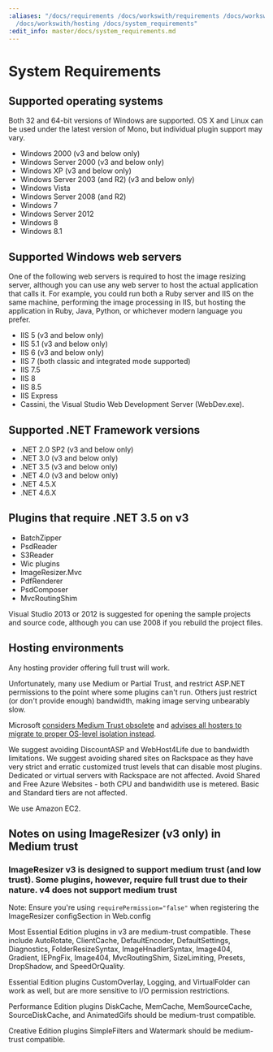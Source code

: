 ```yaml
---
:aliases: "/docs/requirements /docs/workswith/requirements /docs/workswith/mediumtrust
  /docs/workswith/hosting /docs/system_requirements"
:edit_info: master/docs/system_requirements.md
---
```


# System Requirements

## Supported operating systems

Both 32 and 64-bit versions of Windows are supported. OS X and Linux can be used under the latest version of Mono, but individual plugin support may vary.

* Windows 2000 (v3 and below only)
* Windows Server 2000 (v3 and below only)
* Windows XP (v3 and below only)
* Windows Server 2003 (and R2) (v3 and below only)
* Windows Vista
* Windows Server 2008 (and R2)
* Windows 7
* Windows Server 2012
* Windows 8
* Windows 8.1


## Supported Windows web servers

One of the following web servers is required to host the image resizing server, although you can use any web server to host the actual application that calls it. For example, you could run both a Ruby server and IIS on the same machine, performing the image processing in IIS, but hosting the application in Ruby, Java, Python, or whichever modern language you prefer.
 
* IIS 5 (v3 and below only)
* IIS 5.1  (v3 and below only)
* IIS 6 (v3 and below only)
* IIS 7 (both classic and integrated mode supported)
* IIS 7.5
* IIS 8
* IIS 8.5
* IIS Express
* Cassini, the Visual Studio Web Development Server (WebDev.exe).

## Supported .NET Framework versions

* .NET 2.0 SP2 (v3 and below only)
* .NET 3.0  (v3 and below only)
* .NET 3.5 (v3 and below only)
* .NET 4.0 (v3 and below only)
* .NET 4.5.X
* .NET 4.6.X

## Plugins that require .NET 3.5 on v3

* BatchZipper
* PsdReader
* S3Reader
* Wic plugins
* ImageResizer.Mvc
* PdfRenderer
* PsdComposer
* MvcRoutingShim


Visual Studio 2013 or 2012 is suggested for opening the sample projects and source code, although you can use 2008 if you rebuild the project files.


## Hosting environments

Any hosting provider offering full trust will work. 

Unfortunately, many use Medium or Partial Trust, and restrict ASP.NET permissions to the point where some plugins can't run. Others just restrict (or don't provide enough) bandwidth, making image serving unbearably slow. 

Microsoft [considers Medium Trust obsolete](http://stackoverflow.com/questions/16849801/is-trying-to-develop-for-medium-trust-a-lost-cause) and [advises all hosters to migrate to proper OS-level isolation instead](https://support.microsoft.com/en-us/kb/2698981).

We suggest avoiding DiscountASP and WebHost4Life due to bandwidth limitations.
We suggest avoiding shared sites on Rackspace as they have very strict and erratic customized trust levels that can disable most plugins. Dedicated or virtual servers with Rackspace are not affected. 
Avoid Shared and Free Azure Websites  - both CPU and bandwidith use is metered. Basic and Standard tiers are not affected. 

We use Amazon EC2. 

## Notes on using ImageResizer (v3 only) in Medium trust

### ImageResizer v3 is designed to support medium trust (and low trust). Some plugins, however, require full trust due to their nature. v4 does not support medium trust

Note: Ensure you're using `requirePermission="false"` when registering the ImageResizer configSection in Web.config


Most Essential Edition plugins in v3 are medium-trust compatible. These include AutoRotate, ClientCache, DefaultEncoder, DefaultSettings, Diagnostics, FolderResizeSyntax, ImageHnadlerSyntax, Image404, Gradient, IEPngFix, Image404, MvcRoutingShim, SizeLimiting, Presets, DropShadow, and SpeedOrQuality. 

Essential Edition plugins CustomOverlay, Logging, and VirtualFolder can work as well, but are more sensitive to I/O permission restrictions.

Performance Edition plugins DiskCache, MemCache, MemSourceCache, SourceDiskCache, and AnimatedGifs should be medium-trust compatible.
  
Creative Edition plugins SimpleFilters and Watermark should be medium-trust compatible.